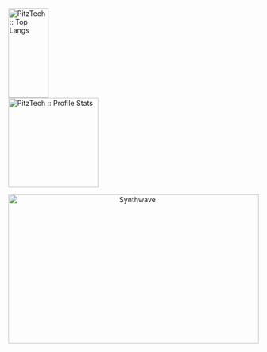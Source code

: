 <div>
  <a href="https://github.com/PitzTech">
  <img height="180em" width="40%"src="https://github-readme-stats.vercel.app/api/top-langs/?username=PitzTech&langs_count=8&theme=synthwave&layout=compact" alt="PitzTech :: Top Langs" />
  <img height="180em" width="60%" src="https://github-readme-stats.vercel.app/api?username=PitzTech&show_icons=true&theme=synthwave" alt="PitzTech :: Profile Stats" />
</div>

<p align="center"><img src="https://thumbs.gfycat.com/GoodnaturedFondGaur-size_restricted.gif" alt="Synthwave" height="300" width="100%"></p>
